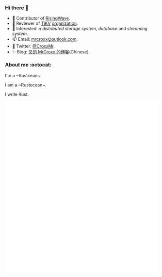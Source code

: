 ### Hi there 👋

- 🔭 Contributor of [RisingWave](https://github.com/risingwavelabs/risingwave).
- 🔭 Reviewer of [TiKV](https://github.com/tikv/tikv) [organization](https://github.com/tikv).
- 🌱 Interested in *distributed storage system*, *database* and *streaming system*.
- 📫 Email: [mrcroxx@outlook.com](mailto:mrcroxx@outlook.com).
- 🪺 Twitter: [@CroxxMr](https://twitter.com/CroxxMr).
- ✨ Blog: [叉鸽 MrCroxx 的博客](https://mrcroxx.github.io)(Chinese).

### About me :octocat:

I'm a ~Rustcean~.

I am a ~Rustocean~.

I write Rust.

![Metrics](https://github.com/MrCroxx/MrCroxx/blob/main/github-metrics.svg)

<!--
**MrCroxx/MrCroxx** is a ✨ _special_ ✨ repository because its `README.md` (this file) appears on your GitHub profile.

Here are some ideas to get you started:
![image](https://user-images.githubusercontent.com/22407295/147403244-2426c0f1-87fb-442e-bed4-50bb5eb554fa.png)

- 🔭 I’m currently working on ...
- 🌱 I’m currently learning ...
- 👯 I’m looking to collaborate on ...
- 🤔 I’m looking for help with ...
- 💬 Ask me about ...
- 📫 How to reach me: ...
- 😄 Pronouns: ...
- ⚡ Fun fact: ...
-->
